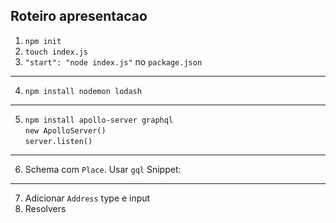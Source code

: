 ## Roteiro apresentacao

1. `npm init`
2. `touch index.js`
3. `"start": "node index.js"` no `package.json`

---

4. `npm install nodemon lodash`

---

5. `npm install apollo-server graphql` <br />
   `new ApolloServer()` <br/>
   `server.listen()`

---

6. Schema com `Place`. Usar `gql` Snippet:

---

7. Adicionar `Address` type e input
8. Resolvers
